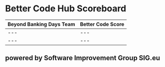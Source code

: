 # Better Code Hub Scoreboard 

Beyond Banking Days Team | Better Code Score
--- | ---
--- | ---
--- | ---


## powered by Software Improvement Group SIG.eu
